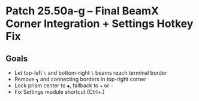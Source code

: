 # Patch 25.50a-g – Final BeamX Corner Integration + Settings Hotkey Fix

## Goals
- Let top-left `\` and bottom-right `\` beams reach terminal border
- Remove `┓` and connecting borders in top-right corner
- Lock prism center to `◆`, fallback to `✦` or `·`
- Fix Settings module shortcut (Ctrl+.)
